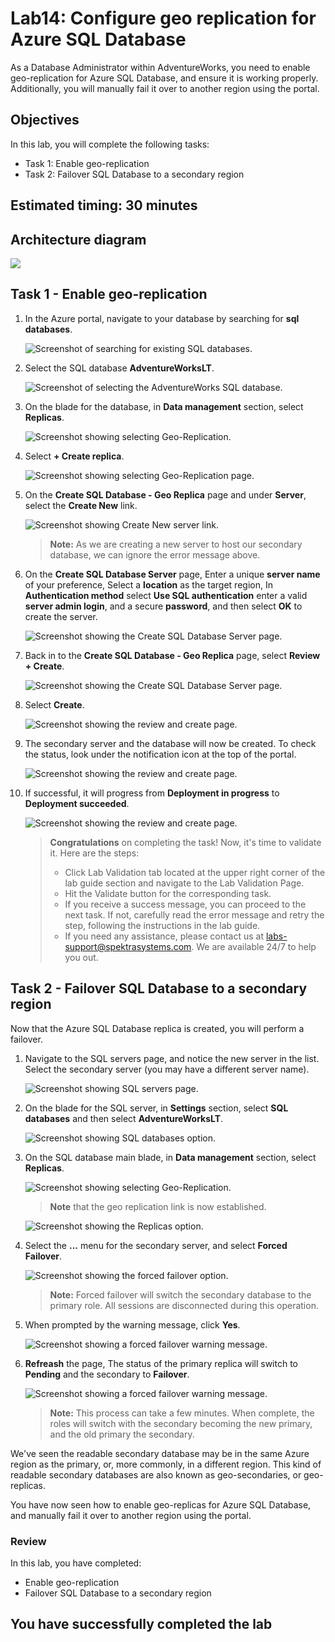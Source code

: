 # Lab14: Configure geo replication for Azure SQL Database

As a Database Administrator within AdventureWorks, you need to enable geo-replication for Azure SQL Database, and ensure it is working properly. Additionally, you will manually fail it over to another region using the portal.

## Objectives

In this lab, you will complete the following tasks:

+ Task 1: Enable geo-replication
+ Task 2: Failover SQL Database to a secondary region

## Estimated timing: 30 minutes

## Architecture diagram

![](./images/preview014.png)

## Task 1 - Enable geo-replication

1. In the Azure portal, navigate to your database by searching for **sql databases**.

    ![Screenshot of searching for existing SQL databases.](../images/dp-300-lab14-02.png)

1. Select the SQL database **AdventureWorksLT**.

    ![Screenshot of selecting the AdventureWorks SQL database.](../images/dp-300-lab14-03.png)

1. On the blade for the database, in **Data management** section, select **Replicas**.

    ![Screenshot showing selecting Geo-Replication.](../images/dp-300-lab14-04.png)

1. Select **+ Create replica**.

    ![Screenshot showing selecting Geo-Replication page.](../images/dp-300-lab14-05.png)

1. On the **Create SQL Database - Geo Replica** page and under **Server**, select the **Create New** link.

    ![Screenshot showing Create New server link.](../images/lab14-dp-300-L6.png)

    
    >**Note:**  As we are creating a new server to host our secondary database, we can ignore the error message above.

1. On the **Create SQL Database Server** page, Enter a unique **server name** of your preference, Select a **location** as the target region, In **Authentication method** select **Use SQL authentication** enter a valid **server admin login**, and a secure **password**, and then select **OK** to create the server.

    ![Screenshot showing the Create SQL Database Server page.](../images/lab14-dp-300-L7.png)

1. Back in to the **Create SQL Database - Geo Replica** page, select **Review + Create**.

    ![Screenshot showing the Create SQL Database Server page.](../images/lab14-dp-300-L8.png)

1. Select **Create**.

    ![Screenshot showing the review and create page.](../images/lab14-dp-300-L9.png)

1. The secondary server and the database will now be created. To check the status, look under the notification icon at the top of the portal. 

    ![Screenshot showing the review and create page.](../images/lab14-dp-300-10.png)

1. If successful, it will progress from **Deployment in progress** to **Deployment succeeded**.

    ![Screenshot showing the review and create page.](../images/lab14-dp-300-11.png)
    
    > **Congratulations** on completing the task! Now, it's time to validate it. Here are the steps:
    > - Click Lab Validation tab located at the upper right corner of the lab guide section and navigate to the Lab Validation Page.
    > - Hit the Validate button for the corresponding task.
    > - If you receive a success message, you can proceed to the next task. If not, carefully read the error message and retry the step, following the instructions in the lab guide.
    > - If you need any assistance, please contact us at labs-support@spektrasystems.com. We are available 24/7 to help you out.
  
## Task 2 - Failover SQL Database to a secondary region

Now that the Azure SQL Database replica is created, you will perform a failover.

1. Navigate to the SQL servers page, and notice the new server in the list. Select the secondary server (you may have a different server name).

    ![Screenshot showing SQL servers page.](../images/lab14-dp-300-L1-1.png)

1. On the blade for the SQL server, in **Settings** section, select **SQL databases** and then select **AdventureWorksLT**.

    ![Screenshot showing SQL databases option.](../images/dp-300-lab14-13.png)

1. On the SQL database main blade, in **Data management** section, select **Replicas**.

    ![Screenshot showing selecting Geo-Replication.](../images/dp-300-lab14-14.png)

   > **Note** that the geo replication link is now established.

    ![Screenshot showing the Replicas option.](../images/lab14-dp-300-L1-4.png)

1. Select the **...** menu for the secondary server, and select **Forced Failover**.

    ![Screenshot showing the forced failover option.](../images/lab14-dp-300-L1-5.png)

    
    > **Note:** Forced failover will switch the secondary database to the primary role. All sessions are disconnected during this operation.

1. When prompted by the warning message, click **Yes**.

    ![Screenshot showing a forced failover warning message.](../images/lab14-dp-300-L1-6.png)

1. **Refreash** the page, The status of the primary replica will switch to **Pending** and the secondary to **Failover**. 

    ![Screenshot showing a forced failover warning message.](../images/lab14-dp-300-L1-7.png)

    
    > **Note:** This process can take a few minutes. When complete, the roles will switch with the secondary becoming the new primary, and the old primary the secondary.

We've seen the readable secondary database may be in the same Azure region as the primary, or, more commonly, in a different region. This kind of readable secondary databases are also known as geo-secondaries, or geo-replicas.

You have now seen how to enable geo-replicas for Azure SQL Database, and manually fail it over to another region using the portal.

### Review
In this lab, you have completed:
- Enable geo-replication
- Failover SQL Database to a secondary region
  
## You have successfully completed the lab
